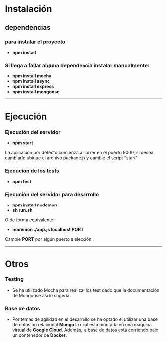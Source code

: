 # Instalación
## dependencias
### para instalar el proyecto

- **npm install**

### Si llega a fallar alguna dependencia instalar manualmente:

- **npm install mocha**
- **npm install async**
- **npm install express**
- **npm install mongoose**

---
# Ejecución
###  Ejecución del servidor
- **npm start**

La aplicación por defecto comienza a correr en el puerto 9000, si desea cambiarlo ubique el archivo package.js y cambie el script "start"

### Ejecución de los tests
- **npm test**
### Ejecución del servidor para desarrollo
- **npm install nodemon**
- **sh run.sh** 

O de forma equivalente:

- **nodemon ./app.js localhost PORT**

Cambie **PORT** por algún puerto a elección.


--- 

# Otros
### Testing
- Se ha utilizado Mocha para realizar los test dado que la documentación de Mongoose así lo sugería.
### Base de datos
- Por temas de agilidad en el desarrollo se ha optado el utilizar una base de datos no relacional **Mongo** la cual está montada en una máquina virtual de **Google Cloud**. Además, la base de datos está corriendo bajo un contenedor de **Docker**. 

